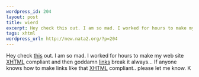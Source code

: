 ```yaml
--- 
wordpress_id: 204
layout: post
title: wierd
excerpt: Hey check this out. I am so mad. I worked for hours to make my web site XHTML compliant and then goddamn links break it always... If anyone knows how to make links like that XHTML compliant.. please let me kno...
tags: xhtml
wordpress_url: http://new.nata2.org/?p=204
---
```

Hey check <a href="http://www.colorgenics.com/intro.html">this</a> out. I am so mad. I worked for hours to make my web site <a href="http://www.w3.org/TR/xhtml1/">XHTML</a> compliant and then goddamn <a href="http://validator.w3.org/check/referer">links</a> break it always... If anyone knows how to make links like that <a href="http://www.w3.org/TR/xhtml1/">XHTML</a> compliant.. please let me know. K
